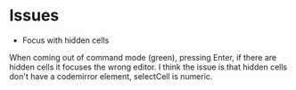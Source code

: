 # Issues

* Focus with hidden cells

When coming out of command mode (green), pressing Enter, if there are hidden cells it focuses the wrong editor.
I think the issue is that hidden cells don't have a codemirror element, selectCell is numeric.

